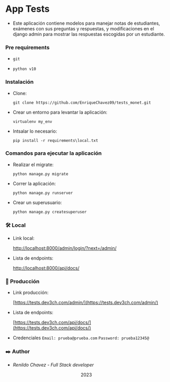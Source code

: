 # App Tests
- Este aplicación contiene modelos para manejar notas de estudiantes, exámenes con sus preguntas y respuestas, y modificaciones en el django admin para mostrar las respuestas escogidas por un estudiante.  
### **Pre requirements**

- `git`

- `python v10`

### **Instalación**

- Clone:

  `git clone https://github.com/EnriqueChavez09/tests_monet.git`

- Crear un entorno para levantar la aplicación:

  `virtualenv my_env`

- Intsalar lo necesario:

  `pip install -r requirements\local.txt`

### **Comandos para ejecutar la aplicación**

- Realizar el migrate:

  `python manage.py migrate`

- Correr la aplicación:

  `python manage.py runserver`

- Crear un superusuario:

  `python manage.py createsuperuser`

### 🛠️ **Local**

- Link local:

  [http://localhost:8000/admin/login/?next=/admin/](http://localhost:8000/admin/login/?next=/admin/)

- Lista de endpoints:

  [http://localhost:8000/api/docs/](http://localhost:8000/api/docs/)

### 🚀 **Producción**

- Link producción:

  [https://tests.dev3ch.com/admin/](https://tests.dev3ch.com/admin/)

- Lista de endpoints:

  [https://tests.dev3ch.com/api/docs/](https://tests.dev3ch.com/api/docs/)

- Credenciales
  `Email: prueba@prueba.com`
  `Password: prueba12345@`

### ✒️ **Author**
- _Renildo Chavez - Full Stack developer_

<p align="center">2023</p>